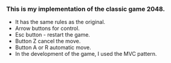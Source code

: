 ### This is my implementation of the classic game 2048.
- It has the same rules as the original.
- Arrow buttons for control. 
- Esc button - restart the game. 
- Button Z cancel the move. 
- Button A or R automatic move. 
- In the development of the game, I used the MVC pattern.
